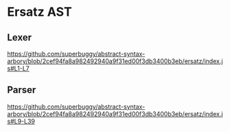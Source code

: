# Ersatz AST

## Lexer

https://github.com/superbuggy/abstract-syntax-arbory/blob/2cef94fa8a982492940a9f31ed00f3db3400b3eb/ersatz/index.js#L1-L7

## Parser

https://github.com/superbuggy/abstract-syntax-arbory/blob/2cef94fa8a982492940a9f31ed00f3db3400b3eb/ersatz/index.js#L9-L39